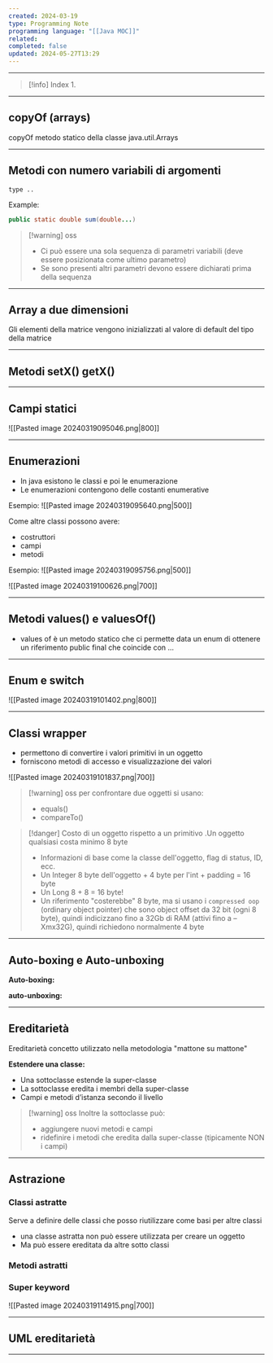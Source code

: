 ```yaml
---
created: 2024-03-19
type: Programming Note
programming language: "[[Java MOC]]"
related: 
completed: false
updated: 2024-05-27T13:29
---
```

---

>[!info] Index
>1. 

---
## copyOf (arrays)
copyOf metodo statico della classe java.util.Arrays

---
## Metodi con numero variabili di argomenti 

`type ..`

Example:

```java
public static double sum(double...) 
```

>[!warning] oss
>- Ci può essere una sola sequenza di parametri variabili (deve essere posizionata come ultimo parametro)
>- Se sono presenti altri parametri devono essere dichiarati prima della sequenza 

---
## Array a due dimensioni 


Gli elementi della matrice vengono inizializzati al valore di default del tipo della matrice 

---
## Metodi setX() getX()


---
## Campi statici 

![[Pasted image 20240319095046.png|800]]

---
## Enumerazioni

- In java esistono le classi e poi le enumerazione 
- Le enumerazioni contengono delle costanti enumerative

Esempio:
![[Pasted image 20240319095640.png|500]]

Come altre classi possono avere:
- costruttori
- campi
- metodi

Esempio:
![[Pasted image 20240319095756.png|500]]

![[Pasted image 20240319100626.png|700]]

---
## Metodi values() e valuesOf()
- values of è un metodo statico che ci permette data un enum di ottenere un riferimento public final che coincide con ... 


---
## Enum e switch 

![[Pasted image 20240319101402.png|800]]

---
## Classi wrapper

- permettono di convertire i valori primitivi in un oggetto 
- forniscono metodi di accesso e visualizzazione dei valori 

![[Pasted image 20240319101837.png|700]]

>[!warning] oss
>per confrontare due oggetti si usano:
>- equals()
>- compareTo()

>[!danger] Costo di un oggetto rispetto a un primitivo
>.Un oggetto qualsiasi costa minimo 8 byte
>- Informazioni di base come la classe dell'oggetto, flag di status, ID, ecc.
>- Un Integer 8 byte dell'oggetto + 4 byte per l'int + padding = 16 byte
>- Un Long 8 + 8 = 16 byte!
>- Un riferimento "costerebbe" 8 byte, ma si usano i `compressed oop` (ordinary object pointer) che sono object offset da 32 bit (ogni 8 byte), quindi indicizzano fino a 32Gb di RAM (attivi fino a – Xmx32G), quindi richiedono normalmente 4 byte

---
## Auto-boxing e Auto-unboxing

**Auto-boxing:** 

**auto-unboxing:**

---
## Ereditarietà

Ereditarietà concetto utilizzato nella metodologia "mattone su mattone" 

**Estendere una classe:**
- Una sottoclasse estende la super-classe
- La sottoclasse eredita i membri della super-classe
- Campi e metodi d’istanza secondo il livello

>[!warning] oss
>Inoltre la sottoclasse può:
>- aggiungere nuovi metodi e campi
>- ridefinire i metodi che eredita dalla super-classe (tipicamente NON i campi)

---
## Astrazione 

### Classi astratte
Serve a definire delle classi che posso riutilizzare come basi per altre classi
- una classe astratta non può essere utilizzata per creare un oggetto
- Ma può essere ereditata da altre sotto classi

### Metodi astratti 


### Super keyword

![[Pasted image 20240319114915.png|700]]

---
## UML ereditarietà


---

